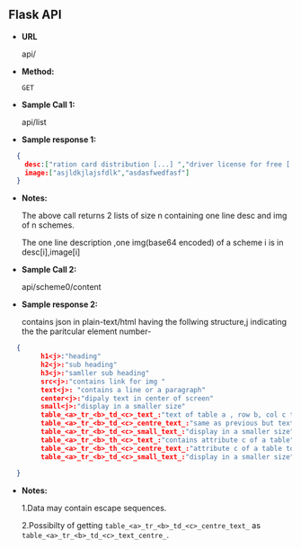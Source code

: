 **Flask API**
----

* **URL**

  api/

* **Method:**

  `GET`

* **Sample Call 1:**

   api/list
   
* **Sample response 1:**
```json
  {
    desc:["ration card distribution [...] ","driver license for free [...]"]
    image:["asjldkjlajsfdlk","asdasfwedfasf"]
  }
```
  
* **Notes:**

  The above call returns 2 lists of size n containing one line desc and img of n schemes.
  
  The one line description ,one img(base64 encoded) of a scheme i is in desc[i],image[i]
  
* **Sample Call 2:**

   api/scheme0/content
   
* **Sample response 2:**

    contains json in plain-text/html having the follwing structure,j indicating the the paritcular element number-
```json
  {
        h1<j>:"heading"
        h2<j>:"sub heading"
        h3<j>:"samller sub heading"
        src<j>:"contains link for img "
        text<j>: "contains a line or a paragraph"
        center<j>:"dipaly text in center of screen"
        small<j>:"display in a smaller size"
        table_<a>_tr_<b>_td_<c>_text_:"text of table a , row b, col c text"
        table_<a>_tr_<b>_td_<c>_centre_text_:"same as previous but text in centre"
        table_<a>_tr_<b>_td_<c>_small_text_:"display in a smaller size"
        table_<a>_tr_<b>_th_<c>_text_:"contains attribute c of a table"
        table_<a>_tr_<b>_th_<c>_centre_text_:"attribute c of a table to be diaplayed in centre"
        table_<a>_tr_<b>_td_<c>_small_text_:"display in a smaller size"
        
  }
```
* **Notes:**
 
  1.Data may contain escape sequences. 
  
  2.Possibilty of getting ``table_<a>_tr_<b>_td_<c>_centre_text_``  as  ``table_<a>_tr_<b>_td_<c>_text_centre_``.
  
  
 
 
